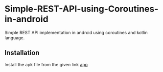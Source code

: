 # Simple-REST-API-using-Coroutines-in-android
Simple REST API implementation in android using coroutines and kotlin language.
## Installation
Install the apk file from the given link [app]([https://github.com/Biswajeet-23/Simple-REST-API-using-Coroutines-in-android/raw/master/app/src/main/res/app/app-debug.apk])
